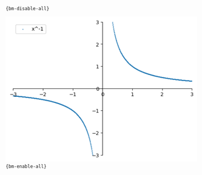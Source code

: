 `{bm-disable-all}`

![Graph(s) of x^-1](calculus_9c60986bac630691aa0afba29ced0a40.png)
`{bm-enable-all}`

